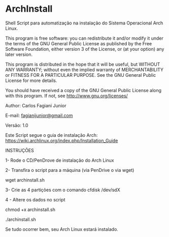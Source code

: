 ArchInstall
===========

Shell Script para automatização na instalação do Sistema Operacional Arch Linux.


This program is free software: you can redistribute it and/or modify it
under the terms of the GNU General Public License as published by the
Free Software Foundation, either version 3 of the License, or (at your
option) any later version.

This program is distributed in the hope that it will be useful, but
WITHOUT ANY WARRANTY; without even the implied warranty of MERCHANTABILITY
or FITNESS FOR A PARTICULAR PURPOSE. See the GNU General Public License
for more details.

You should have received a copy of the GNU General Public License along
with this program.  If not, see <http://www.gnu.org/licenses/>

Author: Carlos Fagiani Junior

E-mail: fagianijunior@gmail.com

Versão: 1.0

Este Script segue o guia de instalação Arch: https://wiki.archlinux.org/index.php/Installation_Guide

INSTRUÇÕES

1- Rode o CD/PenDrove de instalação do Arch Linux

2- Transfira o script para a máquina (via PenDrive o via wget)

   wget archinstall.sh

3- Crie as 4 partições com o comando cfdisk /dev/sdX

4 - Altere os dados no script

chmod +x archinstall.sh

./archinstall.sh

Se tudo ocorrer bem, seu Arch Linux estará instalado.
